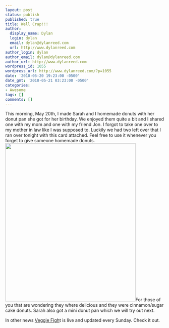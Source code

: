 ```yaml
---
layout: post
status: publish
published: true
title: Well Crap!!!
author:
  display_name: Dylan
  login: dylan
  email: dylan@dylanreed.com
  url: http://www.dylanreed.com
author_login: dylan
author_email: dylan@dylanreed.com
author_url: http://www.dylanreed.com
wordpress_id: 1055
wordpress_url: http://www.dylanreed.com/?p=1055
date: '2010-05-20 19:23:00 -0500'
date_gmt: '2010-05-21 03:23:00 -0500'
categories:
- Awesome
tags: []
comments: []
---
```

<p>This morning, May 20th, I made Sarah and I homemade donuts with her donut pan she got for her birthday. We enjoyed them quite a bit and I shared one with my mom and one with my friend Jon. I forgot to take one over to my mother in law like I was supposed to. Luckily we had two left over that I ran over tonight with this card attached. Feel free to use it whenever you forget to give someone homemade donuts. <a href="http://farm5.static.flickr.com/4072/4626047702_abff404fba.jpg"><img class="aligncenter" title="Well Crap" src="http://farm5.static.flickr.com/4072/4626047702_abff404fba.jpg" alt="" width="413" height="500" /></a>For those of you that are wondering they where delicious and they were&nbsp;cinnamon/sugar cake donuts. Sarah also got a mini donut pan which we will try out next.</p>
<p>In other news <a href="http://veggiefight.com" target="_self">Veggie Figh</a>t is live and updated every Sunday. Check it out.</p>
